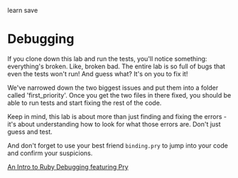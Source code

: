 learn save
# Debugging

If you clone down this lab and run the tests, you'll notice something:
everything's broken. Like, broken bad. The entire lab is so full of bugs that
even the tests won't run!  And guess what?  It's on you to fix it!

We've narrowed down the two biggest issues and put them into a folder called
'first_priority'.  Once you get the two files in there fixed, you should be able
to run tests and start fixing the rest of the code.

Keep in mind, this lab is about more than just finding and fixing the errors -
it's about understanding how to look for what those errors are.  Don't just
guess and test.

And don't forget to use your best friend `binding.pry` to jump into your code
and confirm your suspicions.

  [An Intro to Ruby Debugging featuring Pry](https://medium.com/@TheDickWard/an-intro-to-ruby-debugging-featuring-pry-c931fde69069)
